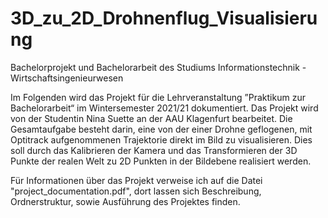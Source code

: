 # 3D_zu_2D_Drohnenflug_Visualisierung
Bachelorprojekt und Bachelorarbeit des Studiums Informationstechnik - Wirtschaftsingenieurwesen

Im Folgenden wird das Projekt für die Lehrveranstaltung ”Praktikum zur Bachelorarbeit“ im Wintersemester 2021/21 dokumentiert. Das Projekt wird von der Studentin Nina Suette an der AAU Klagenfurt bearbeitet. Die Gesamtaufgabe besteht darin, eine von der einer Drohne geflogenen, mit Optitrack aufgenommenen Trajektorie direkt im Bild zu visualisieren. Dies soll durch das Kalibrieren der Kamera und das Transformieren der 3D Punkte der realen Welt zu 2D Punkten in der Bildebene realisiert werden.

Für Informationen über das Projekt verweise ich auf die Datei "project_documentation.pdf", dort lassen sich Beschreibung, Ordnerstruktur, sowie Ausführung des Projektes finden.
